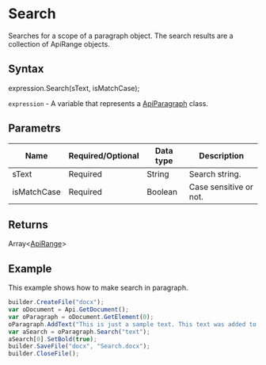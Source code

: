 # Search

Searches for a scope of a paragraph object. The search results are a collection of ApiRange objects.

## Syntax

expression.Search(sText, isMatchCase);

`expression` - A variable that represents a [ApiParagraph](../ApiParagraph.md) class.

## Parametrs

| **Name** | **Required/Optional** | **Data type** | **Description** |
| ------------- | ------------- | ------------- | ------------- |
| sText | Required | String | Search string. |
| isMatchCase | Required | Boolean | Case sensitive or not. |

## Returns

Array<[ApiRange](../../ApiRange/ApiRange.md)>

## Example

This example shows how to make search in paragraph.

```javascript
builder.CreateFile("docx");
var oDocument = Api.GetDocument();
var oParagraph = oDocument.GetElement(0);
oParagraph.AddText("This is just a sample text. This text was added to the paragraph.");
var aSearch = oParagraph.Search("text");
aSearch[0].SetBold(true);
builder.SaveFile("docx", "Search.docx");
builder.CloseFile();
```